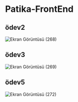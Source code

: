 
# Patika-FrontEnd
## ödev2
![Ekran Görüntüsü (268)](https://user-images.githubusercontent.com/83429611/188660216-eb8db6fb-f336-4f51-bfa8-a8ab012b481f.png)

## ödev3
![Ekran Görüntüsü (269)](https://user-images.githubusercontent.com/83429611/188878844-476db483-4ace-4946-bcf2-b172bc85bcb5.png)

## ödev5
![Ekran Görüntüsü (272)](https://user-images.githubusercontent.com/83429611/189684565-f46a3c95-fd29-4848-8675-968873d7dda5.png)
